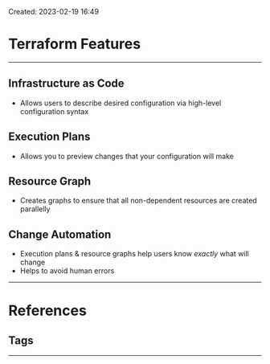 Created: 2023-02-19 16:49
# Terraform Features
---
## Infrastructure as Code
- Allows users to describe desired configuration via high-level configuration syntax

## Execution Plans
- Allows you to preview changes that your configuration will make

## Resource Graph
- Creates graphs to ensure that all non-dependent resources are created parallelly

## Change Automation
- Execution plans & resource graphs help users know *exactly* what will change
- Helps to avoid human errors

---
# References


## Tags
---